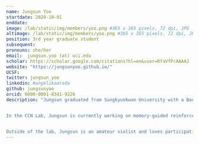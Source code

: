 ```yaml
---
name: Jungsun Yoo
startdate: 2020-10-01
enddate:
image: /lab/static/img/members/yoo.png #365 x 365 pixels, 72 dpi, JPG
altimage: /lab/static/img/members/yoo.png #365 x 365 pixels, 72 dpi, JPG
position: 3rd year graduate student
subsequent:
pronouns: she/her
email:  jungsun.yoo (at) uci.edu
scholar: https://scholar.google.com/citations?hl=en&user=RfaVfPcAAAAJ
website: "https://jungsunyoo.github.io/"
UCSF:
twitter: jungsun_yoo
linkedin: #angelikaarada
github: jungsunyoo
orcid: 0000-0001-8341-9226
description: "Jungsun graduated from Sungkyunkwan University with a Bachelor’s degree in Psychology and Philosophy. She obtained her M.Sc. degree in Social, Cognitive, and Affective Neuroscience from the Free University of Berlin, where she investigated the behavioral and neural interaction of domain-specific memory and value at the [Heekeren Lab](http://www.heekerenlab.org/). She also worked as an AI researcher in the [Computational Health Informatics Laboratory at the Asan Medical Center](https://www.chilab.kr/home) where she led research on explainable AI. 


In the CCN Lab, Jungsun is currently working on memory-guided reinforcement learning in humans, and in particular, how people employ online planning in various contexts. Jungsun's academic goal is to bridge the gap between learning mechanisms in biological and artificial agents. 


Outside of the lab, Jungsun is an amateur violist and loves participating in ensembles such as quartets or orchestras. She is also fascinated by various programming languages."
---
```

